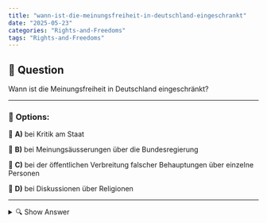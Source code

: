 ```yaml
---
title: "wann-ist-die-meinungsfreiheit-in-deutschland-eingeschrankt"
date: "2025-05-23"
categories: "Rights-and-Freedoms"
tags: "Rights-and-Freedoms"
---
```


## 📌 **Question**

Wann ist die Meinungsfreiheit in Deutschland eingeschränkt?



---

### 📝 **Options:**

🔘 **A)** bei Kritik am Staat

🔘 **B)** bei Meinungsäusserungen über die Bundesregierung

🔘 **C)** bei der öffentlichen Verbreitung falscher Behauptungen über einzelne Personen

🔘 **D)** bei Diskussionen über Religionen

---

<details>
  <summary>🔍 Show Answer</summary>

  <p>
💡  <b>Correct Answer:</b>  c
  </p>
  <p>
    📖<b>Explanation:</b>
    In Deutschland ist die Meinungsfreiheit durch das Grundgesetz geschützt. Allerdings gibt es Grenzen, insbesondere wenn es um die Verbreitung falscher Aussagen, Verleumdung oder Beleidigungen geht. Der Schutz der Persönlichkeit und der öffentliche Friede können Einschränkungen rechtfertigen. Kritik am Staat oder an der Bundesregierung ist grundsätzlich erlaubt, solange sie keine persönlichkeitsverletzenden oder den öffentlichen Frieden störenden Inhalte hat. Das gleiche gilt für Diskussionen über Religionen. Die Frage konzentriert sich auf spezifische Situationen, in denen Meinungsfreiheit eingeschränkt werden könnte.
  </p>
</details>
